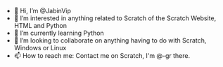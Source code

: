 - 👋 Hi, I’m @JabinVip
- 👀 I’m interested in anything related to Scratch of the Scratch Website, HTML and Python
- 🌱 I’m currently learning Python
- 💞️ I’m looking to collaborate on anything having to do with Scratch, Windows or Linux
- 📫 How to reach me: Contact me on Scratch, I'm @-gr there.

<!---
JabinVip/JabinVip is a ✨ special ✨ repository because its `README.md` (this file) appears on your GitHub profile.
You can click the Preview link to take a look at your changes.
--->

